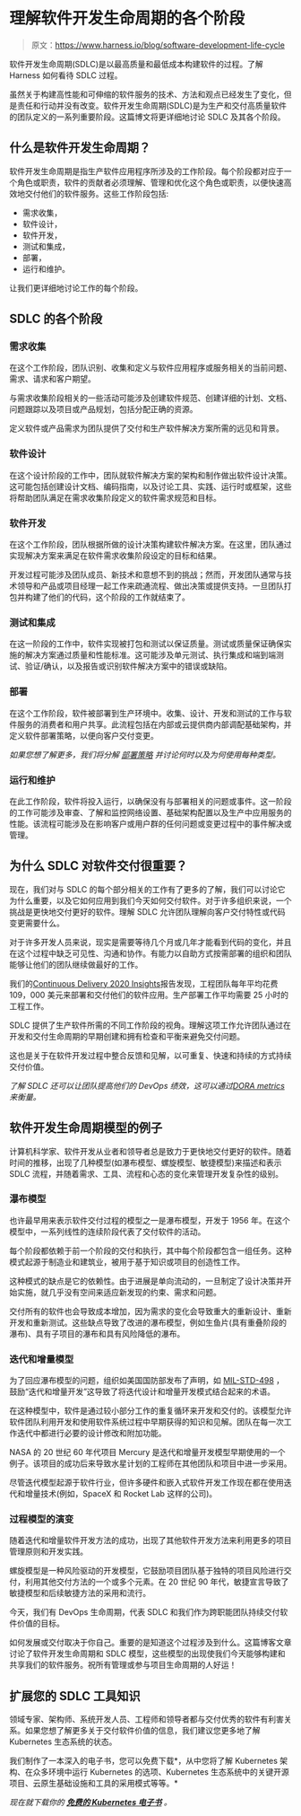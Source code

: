 # 理解软件开发生命周期的各个阶段

> 原文：<https://www.harness.io/blog/software-development-life-cycle>

软件开发生命周期(SDLC)是以最高质量和最低成本构建软件的过程。了解 Harness 如何看待 SDLC 过程。

虽然关于构建高性能和可伸缩的软件服务的技术、方法和观点已经发生了变化，但是责任和行动并没有改变。软件开发生命周期(SDLC)是为生产和交付高质量软件的团队定义的一系列重要阶段。这篇博文将更详细地讨论 SDLC 及其各个阶段。

## 什么是软件开发生命周期？

软件开发生命周期是指生产软件应用程序所涉及的工作阶段。每个阶段都对应于一个角色或职责，软件的贡献者必须理解、管理和优化这个角色或职责，以便快速高效地交付他们的软件服务。这些工作阶段包括:

*   需求收集，
*   软件设计，
*   软件开发，
*   测试和集成，
*   部署，
*   运行和维护。

让我们更详细地讨论工作的每个阶段。

## SDLC 的各个阶段

### 需求收集

在这个工作阶段，团队识别、收集和定义与软件应用程序或服务相关的当前问题、需求、请求和客户期望。

与需求收集阶段相关的一些活动可能涉及创建软件规范、创建详细的计划、文档、问题跟踪以及项目或产品规划，包括分配正确的资源。

定义软件或产品需求为团队提供了交付和生产软件解决方案所需的远见和背景。

### 软件设计

在这个设计阶段的工作中，团队就软件解决方案的架构和制作做出软件设计决策。这可能包括创建设计文档、编码指南，以及讨论工具、实践、运行时或框架，这些将帮助团队满足在需求收集阶段定义的软件需求规范和目标。

### 软件开发

在这个工作阶段，团队根据所做的设计决策构建软件解决方案。在这里，团队通过实现解决方案来满足在软件需求收集阶段设定的目标和结果。

开发过程可能涉及团队成员、新技术和意想不到的挑战；然而，开发团队通常与技术领导和产品或项目经理一起工作来疏通流程、做出决策或提供支持。一旦团队打包并构建了他们的代码，这个阶段的工作就结束了。

### 测试和集成

在这一阶段的工作中，软件实现被打包和测试以保证质量。测试或质量保证确保实施的解决方案通过质量和性能标准。这可能涉及单元测试、执行集成和端到端测试、验证/确认，以及报告或识别软件解决方案中的错误或缺陷。

### 部署

在这个工作阶段，软件被部署到生产环境中。收集、设计、开发和测试的工作与软件服务的消费者和用户共享。此流程包括在内部或云提供商内部调配基础架构，并定义软件部署策略，以便向客户交付变更。

*如果您想了解更多，我们将分解* [*部署策略*](https://harness.io/blog/blue-green-canary-deployment-strategies/) *并讨论何时以及为何使用每种类型。*

### 运行和维护

在此工作阶段，软件将投入运行，以确保没有与部署相关的问题或事件。这一阶段的工作可能涉及审查、了解和监控网络设置、基础架构配置以及生产中应用服务的性能。该流程可能涉及在影响客户或用户群的任何问题或变更过程中的事件解决或管理。

## 为什么 SDLC 对软件交付很重要？

现在，我们对与 SDLC 的每个部分相关的工作有了更多的了解，我们可以讨论它为什么重要，以及它如何应用到我们今天如何交付软件。对于许多组织来说，一个挑战是更快地交付更好的软件。理解 SDLC 允许团队理解向客户交付特性或代码变更需要什么。

对于许多开发人员来说，现实是需要等待几个月或几年才能看到代码的变化，并且在这个过程中缺乏可见性、沟通和协作。有能力以自助方式按需部署的组织和团队能够让他们的团队继续做最好的工作。

我们的[Continuous Delivery 2020 Insights](https://harness.io/learn/ebooks/continuous-delivery-insights-2020-ebook/)报告发现，工程团队每年平均花费 109，000 美元来部署和交付他们的软件应用。生产部署工作平均需要 25 小时的工程工作。

SDLC 提供了生产软件所需的不同工作阶段的视角。理解这项工作允许团队通过在开发和交付生命周期的早期创建和拥有检查和平衡来避免交付问题。

这也是关于在软件开发过程中整合反馈和见解，以可重复、快速和持续的方式持续交付价值。

*了解 SDLC 还可以让团队提高他们的 DevOps 绩效，这可以通过*[*DORA metrics*](https://harness.io/blog/dora-metrics/)*来衡量。*

## 软件开发生命周期模型的例子

计算机科学家、软件开发从业者和领导者总是致力于更快地交付更好的软件。随着时间的推移，出现了几种模型(如瀑布模型、螺旋模型、敏捷模型)来描述和表示 SDLC 流程，并随着需求、工具、流程和心态的变化来管理开发复杂性的级别。

### 瀑布模型

也许最早用来表示软件交付过程的模型之一是瀑布模型，开发于 1956 年。在这个模型中，一系列线性的连续阶段代表了交付软件的活动。

每个阶段都依赖于前一个阶段的交付和执行，其中每个阶段都包含一组任务。这种模式起源于制造业和建筑业，被用于基于知识或项目的创造性工作。

这种模式的缺点是它的依赖性。由于进展是单向流动的，一旦制定了设计决策并开始实施，就几乎没有空间来适应新发现的约束、需求和问题。

交付所有的软件也会导致成本增加，因为需求的变化会导致重大的重新设计、重新开发和重新测试。这些缺点导致了改进的瀑布模型，例如生鱼片(具有重叠阶段的瀑布)、具有子项目的瀑布和具有风险降低的瀑布。

### 迭代和增量模型

为了回应瀑布模型的问题，组织如美国国防部发布了声明，如 [MIL-STD-498](https://en.wikipedia.org/wiki/MIL-STD-498) ，鼓励“迭代和增量开发”这导致了将迭代设计和增量开发模式结合起来的术语。

在这种模型中，软件是通过较小部分工作的重复循环来开发和交付的。该模型允许软件团队利用开发和使用软件系统过程中早期获得的知识和见解。团队在每一次工作迭代中都进行必要的设计修改和附加功能。

NASA 的 20 世纪 60 年代项目 Mercury 是迭代和增量开发模型早期使用的一个例子。该项目的成功后来导致水星计划的工程师在其他团队和项目中进一步采用。

尽管迭代模型起源于软件行业，但许多硬件和嵌入式软件开发工作现在都在使用迭代和增量技术(例如，SpaceX 和 Rocket Lab 这样的公司)。

### 过程模型的演变

随着迭代和增量软件开发方法的成功，出现了其他软件开发方法来利用更多的项目管理原则和开发实践。

螺旋模型是一种风险驱动的开发模型，它鼓励项目团队基于独特的项目风险进行交付，利用其他交付方法的一个或多个元素。在 20 世纪 90 年代，敏捷宣言导致了敏捷模型和后续敏捷方法的采用和流行。

今天，我们有 DevOps 生命周期，代表 SDLC 和我们作为跨职能团队持续交付软件价值的目标。

如何发展或交付取决于你自己。重要的是知道这个过程涉及到什么。这篇博客文章讨论了软件开发生命周期和 SDLC 模型，这些模型的出现使我们今天能够构建和共享我们的软件服务。祝所有管理或参与项目生命周期的人好运！

## 扩展您的 SDLC 工具知识

领域专家、架构师、系统开发人员、工程师和领导者都与交付优秀的软件有利害关系。如果您想了解更多关于交付软件价值的信息，我们建议您更多地了解 Kubernetes 生态系统的状态。

我们制作了一本深入的电子书，您可以免费下载*，从中您将了解 Kubernetes 架构、在众多环境中运行 Kubernetes 的选项、Kubernetes 生态系统中的关键开源项目、云原生基础设施和工具的采用模式等等。*

**现在就下载你的* [***免费的 Kubernetes 电子书***](https://harness.io/learn/ebooks/ebook-state-of-kubernetes-ecosystem/) *。**